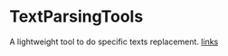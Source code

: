 # TextParsingTools
A lightweight tool to do specific texts replacement.
[links](https://ahchao.github.io/TextParsingTools/)